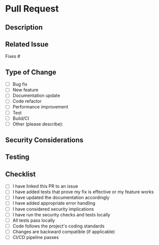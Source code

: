 # Pull Request

## Description

<!-- Describe the changes in this PR -->

## Related Issue

<!-- Link to the related issue -->
Fixes #

## Type of Change

- [ ] Bug fix
- [ ] New feature
- [ ] Documentation update
- [ ] Code refactor
- [ ] Performance improvement
- [ ] Test
- [ ] Build/CI
- [ ] Other (please describe):

## Security Considerations

<!-- Describe any security implications of this change -->

## Testing

<!-- Describe the testing you've done -->

## Checklist

- [ ] I have linked this PR to an issue
- [ ] I have added tests that prove my fix is effective or my feature works
- [ ] I have updated the documentation accordingly
- [ ] I have added appropriate error handling
- [ ] I have considered security implications
- [ ] I have run the security checks and tests locally
- [ ] All tests pass locally
- [ ] Code follows the project's coding standards
- [ ] Changes are backward compatible (if applicable)
- [ ] CI/CD pipeline passes
